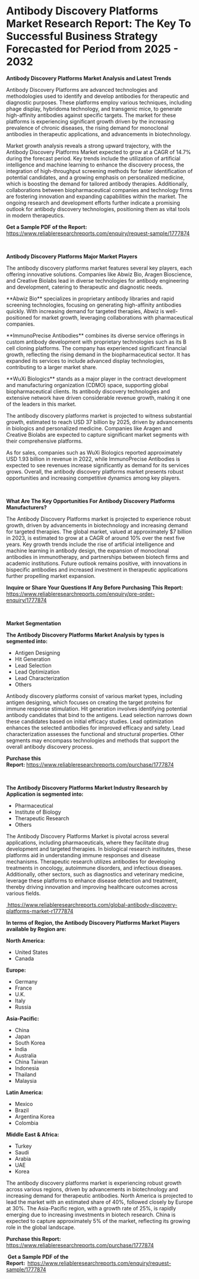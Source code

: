 <p><h1>Antibody Discovery Platforms Market Research Report: The Key To Successful Business Strategy Forecasted for Period from 2025 - 2032</h1></p><p><strong>Antibody Discovery Platforms Market Analysis and Latest Trends</strong></p>
<p><p>Antibody Discovery Platforms are advanced technologies and methodologies used to identify and develop antibodies for therapeutic and diagnostic purposes. These platforms employ various techniques, including phage display, hybridoma technology, and transgenic mice, to generate high-affinity antibodies against specific targets. The market for these platforms is experiencing significant growth driven by the increasing prevalence of chronic diseases, the rising demand for monoclonal antibodies in therapeutic applications, and advancements in biotechnology.</p><p>Market growth analysis reveals a strong upward trajectory, with the Antibody Discovery Platforms Market expected to grow at a CAGR of 14.7% during the forecast period. Key trends include the utilization of artificial intelligence and machine learning to enhance the discovery process, the integration of high-throughput screening methods for faster identification of potential candidates, and a growing emphasis on personalized medicine, which is boosting the demand for tailored antibody therapies. Additionally, collaborations between biopharmaceutical companies and technology firms are fostering innovation and expanding capabilities within the market. The ongoing research and development efforts further indicate a promising outlook for antibody discovery technologies, positioning them as vital tools in modern therapeutics.</p></p>
<p><strong>Get a Sample PDF of the Report:&nbsp;</strong> <a href="https://www.reliableresearchreports.com/enquiry/request-sample/1777874?utm_campaign=3128&utm_medium=2&utm_source=Github&utm_content=ia&utm_term=12042025&utm_id=antibody-discovery-platforms">https://www.reliableresearchreports.com/enquiry/request-sample/1777874</a></p>
<p>&nbsp;</p>
<p><strong>Antibody Discovery Platforms Major Market Players</strong></p>
<p><p>The antibody discovery platforms market features several key players, each offering innovative solutions. Companies like Abwiz Bio, Aragen Bioscience, and Creative Biolabs lead in diverse technologies for antibody engineering and development, catering to therapeutic and diagnostic needs.</p><p>**Abwiz Bio** specializes in proprietary antibody libraries and rapid screening technologies, focusing on generating high-affinity antibodies quickly. With increasing demand for targeted therapies, Abwiz is well-positioned for market growth, leveraging collaborations with pharmaceutical companies.</p><p>**ImmunoPrecise Antibodies** combines its diverse service offerings in custom antibody development with proprietary technologies such as its B cell cloning platforms. The company has experienced significant financial growth, reflecting the rising demand in the biopharmaceutical sector. It has expanded its services to include advanced display technologies, contributing to a larger market share.</p><p>**WuXi Biologics** stands as a major player in the contract development and manufacturing organization (CDMO) space, supporting global biopharmaceutical clients. Its antibody discovery technologies and extensive network have driven considerable revenue growth, making it one of the leaders in this market.</p><p>The antibody discovery platforms market is projected to witness substantial growth, estimated to reach USD 37 billion by 2025, driven by advancements in biologics and personalized medicine. Companies like Aragen and Creative Biolabs are expected to capture significant market segments with their comprehensive platforms.</p><p>As for sales, companies such as WuXi Biologics reported approximately USD 1.93 billion in revenue in 2022, while ImmunoPrecise Antibodies is expected to see revenues increase significantly as demand for its services grows. Overall, the antibody discovery platforms market presents robust opportunities and increasing competitive dynamics among key players.</p></p>
<p>&nbsp;</p>
<p><strong>What Are The Key Opportunities For Antibody Discovery Platforms Manufacturers?</strong></p>
<p><p>The Antibody Discovery Platforms market is projected to experience robust growth, driven by advancements in biotechnology and increasing demand for targeted therapies. The global market, valued at approximately $7 billion in 2023, is estimated to grow at a CAGR of around 10% over the next five years. Key growth trends include the rise of artificial intelligence and machine learning in antibody design, the expansion of monoclonal antibodies in immunotherapy, and partnerships between biotech firms and academic institutions. Future outlook remains positive, with innovations in bispecific antibodies and increased investment in therapeutic applications further propelling market expansion.</p></p>
<p><strong>Inquire or Share Your Questions If Any Before Purchasing This Report:</strong> <a href="https://www.reliableresearchreports.com/enquiry/pre-order-enquiry/1777874?utm_campaign=3128&utm_medium=2&utm_source=Github&utm_content=ia&utm_term=12042025&utm_id=antibody-discovery-platforms">https://www.reliableresearchreports.com/enquiry/pre-order-enquiry/1777874</a></p>
<p>&nbsp;</p>
<p><strong>Market Segmentation</strong></p>
<p><strong>The Antibody Discovery Platforms Market Analysis by types is segmented into:</strong></p>
<p><ul><li>Antigen Designing</li><li>Hit Generation</li><li>Lead Selection</li><li>Lead Optimization</li><li>Lead Characterization</li><li>Others</li></ul></p>
<p><p>Antibody discovery platforms consist of various market types, including antigen designing, which focuses on creating the target proteins for immune response stimulation. Hit generation involves identifying potential antibody candidates that bind to the antigens. Lead selection narrows down these candidates based on initial efficacy studies. Lead optimization enhances the selected antibodies for improved efficacy and safety. Lead characterization assesses the functional and structural properties. Other segments may encompass technologies and methods that support the overall antibody discovery process.</p></p>
<p><strong>Purchase this Report:&nbsp;</strong><a href="https://www.reliableresearchreports.com/purchase/1777874?utm_campaign=3128&utm_medium=2&utm_source=Github&utm_content=ia&utm_term=12042025&utm_id=antibody-discovery-platforms">https://www.reliableresearchreports.com/purchase/1777874</a></p>
<p>&nbsp;</p>
<p><strong>The Antibody Discovery Platforms Market Industry Research by Application is segmented into:</strong></p>
<p><ul><li>Pharmaceutical</li><li>Institute of Biology</li><li>Therapeutic Research</li><li>Others</li></ul></p>
<p><p>The Antibody Discovery Platforms Market is pivotal across several applications, including pharmaceuticals, where they facilitate drug development and targeted therapies. In biological research institutes, these platforms aid in understanding immune responses and disease mechanisms. Therapeutic research utilizes antibodies for developing treatments in oncology, autoimmune disorders, and infectious diseases. Additionally, other sectors, such as diagnostics and veterinary medicine, leverage these platforms to enhance disease detection and treatment, thereby driving innovation and improving healthcare outcomes across various fields.</p></p>
<p><a href="https://www.reliableresearchreports.com/global-antibody-discovery-platforms-market-r1777874?utm_campaign=3128&utm_medium=2&utm_source=Github&utm_content=ia&utm_term=12042025&utm_id=antibody-discovery-platforms">&nbsp;https://www.reliableresearchreports.com/global-antibody-discovery-platforms-market-r1777874</a></p>
<p><strong>In terms of Region, the Antibody Discovery Platforms Market Players available by Region are:</strong></p>
<p>
    <p> <strong> North America: </strong>
        <ul>
            <li>United States</li>
            <li>Canada</li>
        </ul>
        </p> 
    <p> <strong> Europe: </strong>
        <ul>
            <li>Germany</li>
            <li>France</li>
            <li>U.K.</li>
            <li>Italy</li>
            <li>Russia</li>
        </ul>
        </p> 
    <p> <strong> Asia-Pacific: </strong>
        <ul>
            <li>China</li>
            <li>Japan</li>
            <li>South Korea</li>
            <li>India</li>
            <li>Australia</li>
            <li>China Taiwan</li>
            <li>Indonesia</li>
            <li>Thailand</li>
            <li>Malaysia</li>
        </ul>
        </p> 
    <p> <strong> Latin America: </strong>
        <ul>
            <li>Mexico</li>
            <li>Brazil</li>
            <li>Argentina Korea</li>
            <li>Colombia</li>
        </ul>
        </p> 
    <p> <strong> Middle East & Africa: </strong>
        <ul>
            <li>Turkey</li>
            <li>Saudi</li>
            <li>Arabia</li>
            <li>UAE</li>
            <li>Korea</li>
        </ul>
    </p>
    </p>
<p><p>The antibody discovery platforms market is experiencing robust growth across various regions, driven by advancements in biotechnology and increasing demand for therapeutic antibodies. North America is projected to lead the market with an estimated share of 40%, followed closely by Europe at 30%. The Asia-Pacific region, with a growth rate of 25%, is rapidly emerging due to increasing investments in biotech research. China is expected to capture approximately 5% of the market, reflecting its growing role in the global landscape.</p></p>
<p><strong>Purchase this Report: </strong><a href="https://www.reliableresearchreports.com/purchase/1777874?utm_campaign=3128&utm_medium=2&utm_source=Github&utm_content=ia&utm_term=12042025&utm_id=antibody-discovery-platforms">https://www.reliableresearchreports.com/purchase/1777874</a></p>
<p>&nbsp;<strong>Get a Sample PDF of the Report:&nbsp;&nbsp;</strong><a href="https://www.reliableresearchreports.com/enquiry/request-sample/1777874?utm_campaign=3128&utm_medium=2&utm_source=Github&utm_content=ia&utm_term=12042025&utm_id=antibody-discovery-platforms">https://www.reliableresearchreports.com/enquiry/request-sample/1777874</a></p>
<p><strong></strong></p>
<p><p></p><p></p><p></p></p>